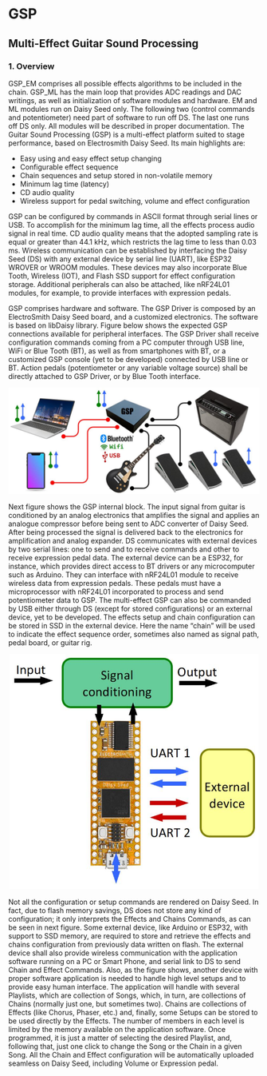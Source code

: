 # GSP
## Multi-Effect Guitar Sound Processing

### 1. Overview


GSP_EM comprises all possible effects algorithms to be included in the chain. GSP_ML has the main loop that provides ADC readings and DAC writings, as well as initialization of software modules and hardware. 
EM and ML modules run on Daisy Seed only. The following two (control commands and potentiometer) need part of software to run off DS. The last one runs off DS only. All modules will be described in proper documentation.
The Guitar Sound Processing (GSP) is a multi-effect platform suited to stage performance, based on Electrosmith Daisy Seed. Its main highlights are:

  -	Easy using and easy effect setup changing
  -	Configurable effect sequence
  -	Chain sequences and setup stored in non-volatile memory
  -	Minimum lag time (latency)
  -	CD audio quality
  -	Wireless support for pedal switching, volume and effect configuration

GSP can be configured by commands in ASCII format through serial lines or USB. To accomplish for the minimum lag time, all the effects process audio signal in real time. CD audio quality means that the adopted sampling rate is equal or greater than 44.1 kHz, which restricts the lag time to less than 0.03 ms. Wireless communication can be established by interfacing the Daisy Seed (DS) with any external device by serial line (UART), like ESP32 WROVER or WROOM modules. These devices may also incorporate Blue Tooth, Wireless (IOT), and Flash SSD support for effect configuration storage. Additional peripherals can also be attached, like nRF24L01 modules, for example, to provide interfaces with expression pedals.

GSP comprises hardware and software. The GSP Driver is composed by an ElectroSmith Daisy Seed board, and a customized electronics. The software is based on libDaisy library. Figure below shows the expected GSP connections available for peripheral interfaces. The GSP Driver shall receive configuration commands coming from a PC computer through USB line, WiFi or Blue Tooth (BT), as well as from smartphones with BT, or a customized GSP console (yet to be developed) connected by USB line or BT. Action pedals (potentiometer or any variable voltage source) shall be directly attached to GSP Driver, or by Blue Tooth interface. 

<p align="center"><img src="gsp_periph.jpg" alt="GSP Peripherals"></p>

Next figure shows the GSP internal block. The input signal from guitar is conditioned by an analog electronics that amplifies the signal and applies an analogue compressor before being sent to ADC converter of Daisy Seed. After being processed the signal is delivered back to the electronics for amplification and analog expander. DS communicates with external devices by two serial lines: one to send and to receive commands and other to receive expression pedal data. The external device can be a ESP32, for instance, which provides direct access to BT drivers or any microcomputer such as Arduino. They can interface with nRF24L01 module to receive wireless data from expression pedals. These pedals must have a microprocessor with nRF24L01 incorporated to process and send potentiometer data to GSP. The multi-effect GSP can also be commanded by USB either through DS (except for stored configurations) or an external device, yet to be developed. The effects setup and chain configuration can be stored in SSD in the external device. Here the name “chain” will be used to indicate the effect sequence order, sometimes also named as signal path, pedal board, or guitar rig. 

<p align="center"><img src="ds_interfaces.jpg" alt="DS Interfaces" width="500"></p>

Not all the configuration or setup commands are rendered on Daisy Seed. In fact, due to flash memory savings, DS does not store any kind of configuration; it only interprets the Effects and Chains Commands, as can be seen in next figure. Some external device, like Arduino or ESP32, with support to SSD memory, are required to store and retrieve the effects and chains configuration from previously data written on flash. The external device shall also provide wireless communication with the application software running on a PC or Smart Phone, and serial link to DS to send Chain and Effect Commands. Also, as the figure shows, another device with proper software application is needed to handle high level setups and to provide easy human interface. The application will handle with several Playlists, which are collection of Songs, which, in turn, are collections of Chains (normally just one, but sometimes two). Chains are collections of Effects (like Chorus, Phaser, etc.) and, finally, some Setups can be stored to be used directly by the Effects. The number of members in each level is limited by the memory available on the application software. Once programmed, it is just a matter of selecting the desired Playlist, and, following that, just one click to change the Song or the Chain in a given Song. All the Chain and Effect configuration will be automatically uploaded seamless on Daisy Seed, including Volume or Expression pedal.

<p align="center"><img src="gsp_arquit.jpg" alt="GSP Arquitecture></p>

GSP has several software modules. These modules can be selected to achieve a desired solution or configuration. For instance, there are modules to provide interpreted commands for chain configuration, or to print and to read console commands. The modules are grouped in

  -	GSP_EM - effect modules
  -	GSP_ML - main loop
  -	GSP_CC - control commands
  -	GSP_PT - potentiometer modules
  -	GSP_CH - chain configuration


